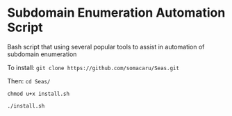 # Subdomain Enumeration Automation Script 
Bash script that using several popular tools to assist in automation of subdomain enumeration

To install:
`git clone https://github.com/somacaru/Seas.git`

Then:
`cd Seas/`

`chmod u+x install.sh`

`./install.sh`
